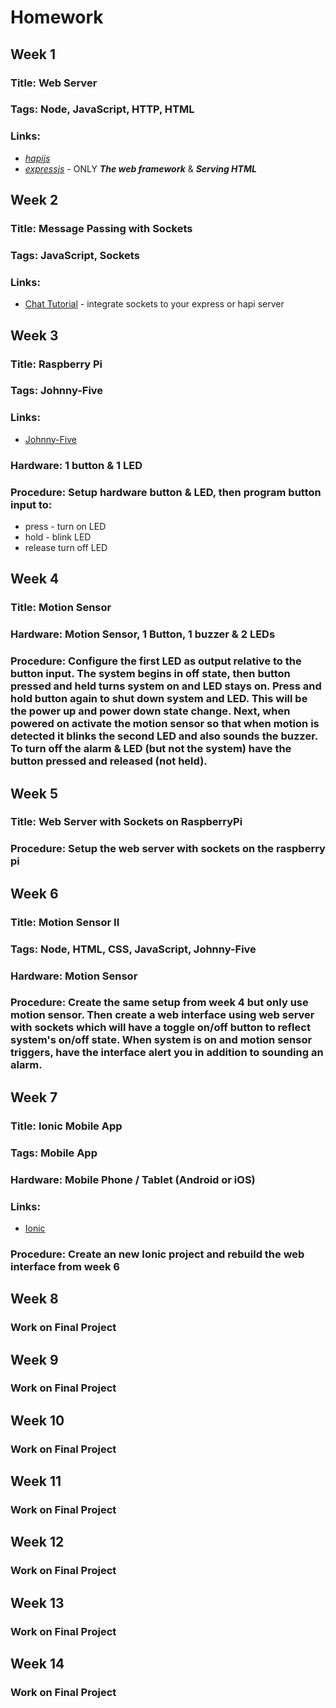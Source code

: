 # Homework
## Week 1
### Title: Web Server
### Tags: Node, JavaScript, HTTP, HTML
### Links:

* [_hapijs_](http://hapijs.com/tutorials)
* [_expressjs_](http://socket.io/get-started/chat/) - ONLY **_The web framework_** & **_Serving HTML_**

## Week 2
### Title: Message Passing with Sockets
### Tags: JavaScript, Sockets
### Links: 

* [Chat Tutorial](http://socket.io/get-started/chat/) - integrate sockets to your express or hapi server

## Week 3
### Title: Raspberry Pi
### Tags: Johnny-Five
### Links: 

* [Johnny-Five](https://github.com/nebrius/raspi-io)

### Hardware: 1 button & 1 LED
### Procedure: Setup hardware button & LED, then program button input to:

* press - turn on LED
* hold - blink LED
* release turn off LED

## Week 4
### Title: Motion Sensor
### Hardware: Motion Sensor, 1 Button, 1 buzzer & 2 LEDs
### Procedure: Configure the first LED as output relative to the button input. The system begins in off state, then button pressed and held turns system on and LED stays on. Press and hold button again to shut down system and LED. This will be the power up and power down state change. Next, when powered on activate the motion sensor so that when motion is detected it blinks the second LED and also sounds the buzzer. To turn off the alarm & LED (but not the system) have the button pressed and released (not held).

## Week 5
### Title: Web Server with Sockets on RaspberryPi
### Procedure: Setup the web server with sockets on the raspberry pi

## Week 6
### Title: Motion Sensor II
### Tags: Node, HTML, CSS, JavaScript, Johnny-Five
### Hardware: Motion Sensor
### Procedure: Create the same setup from week 4 but only use motion sensor. Then create a web interface using web server with sockets which will have a toggle on/off button to reflect system's on/off state. When system is on and motion sensor triggers, have the interface alert you in addition to sounding an alarm.

## Week 7
### Title: Ionic Mobile App
### Tags: Mobile App
### Hardware: Mobile Phone / Tablet (Android or iOS)
### Links: 

* [Ionic](http://ionicframework.com/getting-started/)
### Procedure: Create an new Ionic project and rebuild the web interface from week 6

## Week 8
### Work on Final Project

## Week 9
### Work on Final Project

## Week 10
### Work on Final Project

## Week 11
### Work on Final Project

## Week 12
### Work on Final Project

## Week 13
### Work on Final Project

## Week 14
### Work on Final Project
